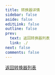 ```yaml
---
title: 转换器详情
sidebar: false
aside: false
editLink: false
outline: false
prev:
  text: 返回转换器列表
  link: ./
next: false
comments: false
---
```


<!-- markdownlint-disable -->

<script setup>
import TranslatorDetails from "./components/TranslatorDetails.vue";
</script>

[返回转换器列表](./index.md)

<TranslatorDetails />

